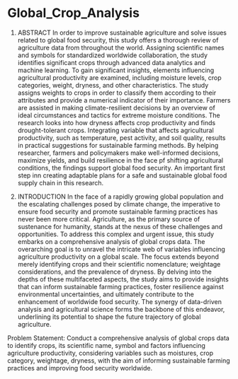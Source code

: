 # Global_Crop_Analysis

1.	ABSTRACT
In order to improve sustainable agriculture and solve issues related to global food security, this study offers a thorough review of agriculture data from throughout the world.
Assigning scientific names and symbols for standardized worldwide collaboration, the study identifies significant crops through advanced data analytics and machine learning.
To gain significant insights, elements influencing agricultural productivity are examined, including moisture levels, crop categories, weight, dryness, and other characteristics.
The study assigns weights to crops in order to classify them according to their attributes and provide a numerical indicator of their importance.
Farmers are assisted in making climate-resilient decisions by an overview of ideal circumstances and tactics for extreme moisture conditions.
The research looks into how dryness affects crop productivity and finds drought-tolerant crops.
Integrating variable that affects agricultural productivity, such as temperature, pest activity, and soil quality, results in practical suggestions for sustainable farming methods.
By helping researcher, farmers and policymakers make well-informed decisions, maximize yields, and build resilience in the face pf shifting agricultural conditions, the findings support global food security.
An important first step inn creating adaptable plans for a safe and sustainable global food supply chain in this research.

2.	INTRODUCTION 
In the face of a rapidly growing global population and the escalating challenges posed by climate change, the imperative to ensure food security and promote sustainable farming practices has never been more critical.
Agriculture, as the primary source of sustenance for humanity, stands at the nexus of these challenges and opportunities.
To address this complex and urgent issue, this study embarks on a comprehensive analysis of global crops data.
The overarching goal is to unravel the intricate web of variables influencing agriculture productivity on a global scale.
The focus extends beyond merely identifying crops and their scientific nomenclature; weightage considerations, and the prevalence of dryness.
By delving into the depths of these multifaceted aspects, the study aims to provide insights that can inform sustainable farming practices, foster resilience against environmental uncertainties,
and ultimately contribute to the enhancement of worldwide food security.
The synergy of data-driven analysis and agricultural science forms the backbone of this endeavor, underlining its potential to shape the future trajectory of global agriculture.

Problem Statement: Conduct a comprehensive analysis of global crops data to identify crops, its scientific name, symbol and factors influencing agriculture productivity, 
considering variables such as moistures, crop category, weightage, dryness, with the aim of informing sustainable farming practices and improving food security worldwide.
